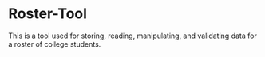 # Roster-Tool
This is a tool used for storing, reading, manipulating, and validating data for a roster of college students. 
